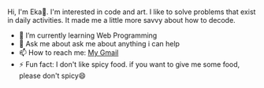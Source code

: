 ###  

Hi, I'm Eka👋. I'm interested in code and art. I like to solve problems that exist in daily activities. It made me a little more savvy about how to decode.


- 🌱 I’m currently learning Web Programming
- 💬 Ask me about ask me about anything i can help
- 📫 How to reach me: <a href="mailto:retnoekayanti15@gmail.com"> My Gmail </a>
- ⚡ Fun fact: I don't like spicy food. if you want to give me some food, please don't spicy😄

